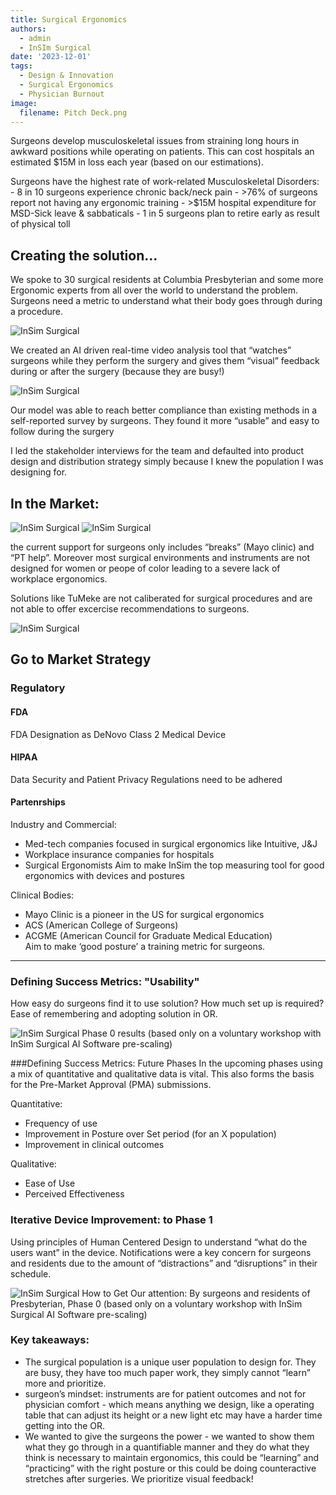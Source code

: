 ```yaml
---
title: Surgical Ergonomics
authors:
  - admin
  - InSIm Surgical
date: '2023-12-01'
tags:
  - Design & Innovation
  - Surgical Ergonomics
  - Physician Burnout
image:
  filename: Pitch Deck.png
---
```


Surgeons develop musculoskeletal issues from straining long hours in awkward positions while operating on patients. This can cost hospitals an estimated $15M in loss each year (based on our estimations). 

Surgeons have the highest rate of work-related Musculoskeletal Disorders:
      - 8 in 10 surgeons experience chronic back/neck pain
      - >76% of surgeons report not having any ergonomic training
      - >$15M hospital expenditure for MSD-Sick leave & sabbaticals
      - 1 in 5 surgeons plan to retire early as result of physical toll

  
## Creating the solution...

We spoke to 30 surgical residents at Columbia Presbyterian and some more Ergonomic experts from all over the world to understand the problem. Surgeons need a metric to understand what their body goes through during a procedure. 

![InSim Surgical](IS-unmet-need.png) 

We created an AI driven real-time video analysis tool that “watches” surgeons while they perform the surgery and gives them “visual” feedback during or after the surgery (because they are busy!) 

![InSim Surgical](is-solution.png) 

Our model was able to reach better compliance than existing methods in a self-reported survey by surgeons. They found it more “usable” and easy to follow during the surgery

I led the stakeholder interviews for the team and defaulted into product design and distribution strategy simply because I knew the population I was designing for. 

## In the Market: 
![InSim Surgical](is-market.png)
![InSim Surgical](comp.png)

the current support for surgeons only includes “breaks” (Mayo clinic) and “PT help”. Moreover most surgical environments and instruments are not designed for women or peope of color leading to a severe lack of workplace ergonomics. 

Solutions like TuMeke are not caliberated for surgical procedures and are not able to offer excercise recommendations to surgeons. 

![InSim Surgical](value-prop.png)



## Go to Market Strategy 

### Regulatory 

#### FDA 
FDA Designation as DeNovo Class 2 Medical Device

#### HIPAA 
Data Security and Patient Privacy Regulations need to be adhered 

#### Partenrships

Industry and Commercial: 
- Med-tech companies  focused in surgical ergonomics like Intuitive, J&J
- Workplace insurance companies for hospitals 
- Surgical Ergonomists 
Aim to make InSim the top measuring tool for good ergonomics with devices and postures

Clinical Bodies: 
- Mayo Clinic is a pioneer in the US for surgical ergonomics 
- ACS (American College of Surgeons) 
- ACGME (American Council for Graduate Medical Education)  
Aim to make ‘good posture’ a training metric for surgeons.

--- 

### Defining Success Metrics: "Usability"

How easy do surgeons find it to use solution? How much set up is required? Ease of remembering and adopting solution in OR.  

![InSim Surgical](is-bar1.png)
Phase 0 results (based only on a voluntary workshop with InSim Surgical AI Software pre-scaling)

###Defining Success Metrics: Future Phases
In the upcoming phases using a mix of quantitative and qualitative data is vital. This also forms the basis for the Pre-Market Approval (PMA) submissions. 

Quantitative:
- Frequency of use
- Improvement in Posture over Set period (for an X population) 
- Improvement in clinical outcomes

Qualitative:
- Ease of Use
- Perceived Effectiveness


### Iterative Device Improvement: to Phase 1

Using principles of Human Centered Design to understand “what do the users want” in the device. 
Notifications were a key concern for surgeons and residents  due to the amount of “distractions” and “disruptions” in their schedule.

![InSim Surgical](is-bar2.png)
How to Get Our attention: By surgeons and residents of Presbyterian, Phase 0
(based only on a voluntary workshop with InSim Surgical AI Software pre-scaling)



### Key takeaways: 

- The surgical population is a unique user population to design for. They are busy, they have too much paper work, they simply cannot “learn” more and prioritize.
- surgeon’s mindset: instruments are for patient outcomes and not for physician comfort - which means anything we design, like a operating table that can adjust its height or a new light etc may have a harder time getting into the OR.
- We wanted to give the surgeons the power - we wanted to show them what they go through in a quantifiable manner and they do what they think is necessary to maintain ergonomics, this could be “learning” and “practicing” with the right posture or this could be doing counteractive stretches after surgeries. We prioritize visual feedback!
